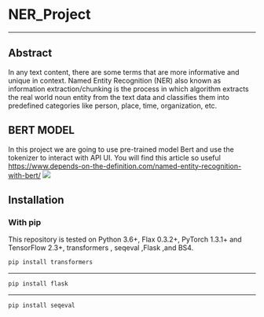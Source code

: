 # NER_Project
-----------------

## Abstract

In any text content, there are some terms that are more informative and unique in context. Named Entity Recognition (NER) also known as information extraction/chunking is the process in which algorithm extracts the real world noun entity from the text data and classifies them into predefined categories like person, place, time, organization, etc.

## BERT MODEL

In this project we are going to use pre-trained model Bert and use the tokenizer to interact with API UI.
You will find this article so useful https://www.depends-on-the-definition.com/named-entity-recognition-with-bert/
![](https://github.com/DorGetter/NER_Project/blob/main/bert-input-output.png)


## Installation

### With pip
This repository is tested on Python 3.6+, Flax 0.3.2+, PyTorch 1.3.1+ and TensorFlow 2.3+, transformers , seqeval ,Flask ,and BS4.

```bash
pip install transformers
```
----------------
```bash
pip install flask
```
----------------
```bash
pip install seqeval
```

